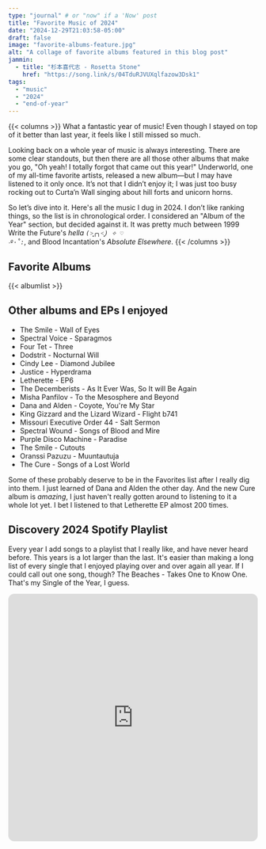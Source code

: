 ```yaml
---
type: "journal" # or "now" if a 'Now' post
title: "Favorite Music of 2024"
date: "2024-12-29T21:03:58-05:00"
draft: false
image: "favorite-albums-feature.jpg"
alt: "A collage of favorite albums featured in this blog post"
jammin:
  - title: "杉本喜代志 - Rosetta Stone"
    href: "https://song.link/s/04TduRJVUXqlfazow3Dsk1"
tags:
  - "music"
  - "2024"
  - "end-of-year"
---
```


{{< columns >}}
What a fantastic year of music! Even though I stayed on top of it better than last year, it feels like I still missed so much.

Looking back on a whole year of music is always interesting. There are some clear standouts, but then there are all those other albums that make you go, "Oh yeah! I totally forgot that came out this year!" Underworld, one of my all-time favorite artists, released a new album—but I may have listened to it only once. It’s not that I didn’t enjoy it; I was just too busy rocking out to Curta’n Wall singing about hill forts and unicorn horns.

So let’s dive into it. Here's all the music I dug in 2024. I don’t like ranking things, so the list is in chronological order. I considered an "Album of the Year" section, but decided against it. It was pretty much between 1999 Write the Future's _hella <code>(˃̣̣̥╭╮˂̣̣̥) ✧ ♡ ‧º·˚:</code>_, and Blood Incantation's _Absolute Elsewhere_.
{{< /columns >}}

## Favorite Albums

{{< albumlist >}}

## Other albums and EPs I enjoyed

- The Smile - Wall of Eyes
- Spectral Voice - Sparagmos
- Four Tet - Three
- Dodstrit - Nocturnal Will
- Cindy Lee - Diamond Jubilee
- Justice - Hyperdrama
- Letherette - EP6
- The Decemberists - As It Ever Was, So It will Be Again
- Misha Panfilov - To the Mesosphere and Beyond
- Dana and Alden - Coyote, You're My Star
- King Gizzard and the Lizard Wizard - Flight b741
- Missouri Executive Order 44 - Salt Sermon
- Spectral Wound - Songs of Blood and Mire
- Purple Disco Machine - Paradise
- The Smile - Cutouts
- Oranssi Pazuzu - Muuntautuja
- The Cure - Songs of a Lost World

Some of these probably deserve to be in the Favorites list after I really dig into them. I just learned of Dana and Alden the other day. And the new Cure album is _amazing_, I just haven't really gotten around to listening to it a whole lot yet. I bet I listened to that Letherette EP almost 200 times.

## Discovery 2024 Spotify Playlist

Every year I add songs to a playlist that I really like, and have never heard before. This years is a lot larger than the last. It's easier than making a long list of every single that I enjoyed playing over and over again all year. If I could call out one song, though? The Beaches - Takes One to Know One. That's my Single of the Year, I guess.

<iframe title="Discovery 2024 playlist" style="border-radius:12px" src="https://open.spotify.com/embed/playlist/4VjfIHolfxIFFc1A4gijV2?utm_source=generator&theme=0" width="100%" height="500" frameBorder="0" allowfullscreen="" allow="autoplay; clipboard-write; encrypted-media; fullscreen; picture-in-picture" loading="lazy"></iframe>
